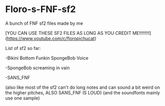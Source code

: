 # Floro-s-FNF-sf2
A bunch of FNF sf2 files made by me

[YOU CAN USE THESE SF2 FILES AS LONG AS YOU CREDIT ME!!!!!!!!] (https://www.youtube.com/c/floropichucat)

List of sf2 so far:

-Bikini Bottom Funkin SpongeBob Voice

-SpongeBob screaming in vain

-SANS_FNF

(also like most of the sf2 can't do long notes and can sound a bit weird on the higher pitches, ALSO SANS_FNF IS LOUD)
(and the soundfonts mainly use one sample)
